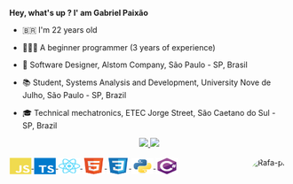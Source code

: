 **Hey, what's up ? I' am Gabriel Paixão**

- 🇧🇷   I'm 22 years old          

- 👨🏻‍💻  A beginner programmer (3 years of experience)

- 💼  Software Designer, Alstom Company, São Paulo - SP, Brasil

- 📚  Student, Systems Analysis and Development, University Nove de Julho, São Paulo - SP, Brazil 

- 🎓 Technical mechatronics, ETEC Jorge Street, São Caetano do Sul - SP, Brazil

<div align="center">
  <a href="https://github.com/Paxxao">
  <img height="180em" src="https://github-readme-stats.vercel.app/api?username=Paxxao&show_icons=true&theme=dracula&include_all_commits=true&count_private=true"/>
  <img height="180em" src="https://github-readme-stats.vercel.app/api/top-langs/?username=Paxxao&layout=compact&langs_count=7&theme=dracula"/>
</div>
  
  <div style="display: inline_block"><br>
  <img align="center" alt="Rafa-Js" height="30" width="40" src="https://raw.githubusercontent.com/devicons/devicon/master/icons/javascript/javascript-plain.svg">
  <img align="center" alt="Rafa-Ts" height="30" width="40" src="https://raw.githubusercontent.com/devicons/devicon/master/icons/typescript/typescript-plain.svg">
  <img align="center" alt="Rafa-React" height="30" width="40" src="https://raw.githubusercontent.com/devicons/devicon/master/icons/react/react-original.svg">
  <img align="center" alt="Rafa-HTML" height="30" width="40" src="https://raw.githubusercontent.com/devicons/devicon/master/icons/html5/html5-original.svg">
  <img align="center" alt="Rafa-CSS" height="30" width="40" src="https://raw.githubusercontent.com/devicons/devicon/master/icons/css3/css3-original.svg">
  <img align="center" alt="Rafa-Python" height="30" width="40" src="https://raw.githubusercontent.com/devicons/devicon/master/icons/python/python-original.svg">
  <img align="center" alt="Rafa-Csharp" height="30" width="40" src="https://raw.githubusercontent.com/devicons/devicon/master/icons/csharp/csharp-original.svg">
  <img align="right" alt="Rafa-pic" height="150" style="border-radius:50px;" src="https://media.discordapp.net/attachments/639956127056134178/890373478988013628/Publicacoes_Instagram_1_1.png?width=676&height=676">
</div>
  

<!---
Paxxao/Paxxao is a ✨ special ✨ repository because its `README.md` (this file) appears on your GitHub profile.
You can click the Preview link to take a look at your changes.
--->
